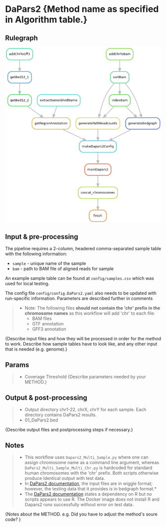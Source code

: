 
# DaPars2 {Method name as specified in Algorithm table.}

## Rulegraph

![rulegraph](rulegraph.DaPars2.png)

## Input & pre-processing

The pipeline requires a 2-column, headered comma-separated sample table with the following information:

- `sample` - unique name of the sample
- `bam` - path to BAM file of aligned reads for sample

An example sample table can be found at `config/samples.csv` which was used for local testing.

The config file `config/config.DaPars2.yaml` also needs to be updated with run-specific information. Parameters are described further in comments

> * Note: The following files **should not contain the 'chr' prefix in the chromosome names** as this workflow will add 'chr' to each file:
>   * BAM files
>   * GTF annotation
>   * GFF3 annotation

{Describe input files and how they will be processed in order for the method to work. Describe how sample tables have to look like, and any other input that is needed (e.g. genome).}

## Params
>   * Coverage Threshold
{Describe parameters needed by your METHOD.}

## Output & post-processing
> * Output directory chr1-22, chrX, chrY for each sample. Each directory contains DaPars2 results.
> * 01_DaPars2.bed

{Describe output files and postprocessing steps if necessary.}

## Notes
> * This workflow uses `Dapars2_Multi_Sample.py` where one can assign chromosome name as a command line argument, whereas `DaPars2_Multi_Sample_Multi_Chr.py` is hardcoded for standard human chromosomes with the 'chr' prefix. Both scripts otherwise produce identical output with test data.
> * In [DaPars2 documentation](http://bioinfo.szbl.ac.cn/DaPars2/DaPars2.html), the input files are in wiggle format; however, the testing data that it provides is in bedgraph format.*
> * The [DaPars2 documentation](http://bioinfo.szbl.ac.cn/DaPars2/DaPars2.html) states a dependency on R but no scripts appears to use R. The Docker image does not install R and Dapars2 runs successfully without error on test data.

{Notes about the METHOD.
e.g. Did you have to adjust the method's soure code?
}
